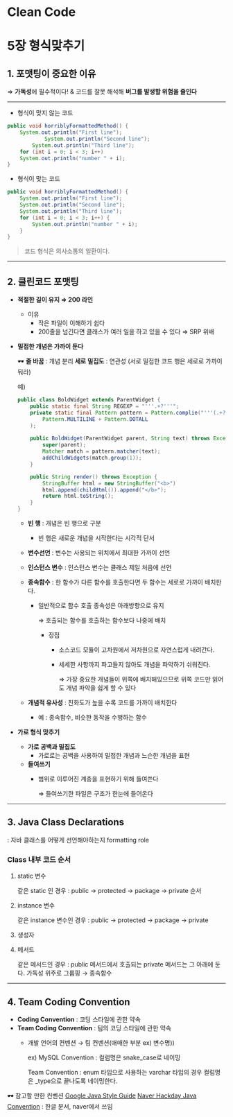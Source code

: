 # Clean Code

# 5장 형식맞추기

## 1. 포맷팅이 중요한 이유

⇒ **가독성**에 필수적이다! & 코드를 잘못 해석해 **버그를 발생할 위험을 줄인다**

---

- 형식이 맞지 않는 코드

```java
public void horriblyFormattedMethod() {
	System.out.println("First line");
			System.out.println("Second line");
		System.out.println("Third line");
	for (int i = 0; i < 3; i++)
	System.out.println("number " + i);
}
```

- 형식이 맞는 코드

```java
public void horriblyFormattedMethod() {
	System.out.println("First line");
	System.out.println("Second line");
	System.out.println("Third line");
	for (int i = 0; i < 3; i++) {
		System.out.println("number " + i);
	}
}
```

> 코드 형식은 의사소통의 일환이다.
> 

---

## 2. 클린코드 포맷팅

- **적절한 길이 유지 ⇒ 200 라인**
    - 이유
        - 작은 파일이 이해하기 쉽다
        - 200줄을 넘긴다면 클래스가 여러 일을 하고 있을 수 있다 ⇒ SRP 위배
    
- **밀접한 개념은 가까이 둔다**
  
    🕶️ **줄 바꿈** : 개념 분리
    **세로 밀집도** : 연관성 (서로 밀접한 코드 행은 세로로 가까이 둬라)
    
    예)
    
    ```java
    public class BoldWidget extends ParentWidget {
    	public static final String REGEXP = "'''.+?'''";
    	private static final Pattern pattern = Pattern.complie("'''(.+?)'''",
    		Pattern.MULTILINE + Pattern.DOTALL
    	);
    	
    	public BoldWidget(ParentWidget parent, String text) throws Exception {
    		super(parent);
    		Matcher match = pattern.matcher(text);
    		addChildWidgets(match.group(1));
    	}
    
    	public String render() throws Exception {
    		StringBuffer html = new StringBuffer("<b>")
    		html.append(childHtml()).append("</b>");
    		return html.toString();
    	}
    }
    ```
    
    - **빈 행** : 개념은 빈 행으로 구분
        - 빈 행은 새로운 개념을 시작한다는 시각적 단서
    - **변수선언** : 변수는 사용되는 위치에서 최대한 가까이 선언
    - **인스턴스 변수** : 인스턴스 변수는 클래스 제일 처음에 선언
    - **종속함수** : 한 함수가 다른 함수를 호출한다면 두 함수는 세로로 가까이 배치한다.
        - 일반적으로 함수 호출 종속성은 아래방향으로 유지
          
            ⇒ 호출되는 함수를 호출하는 함수보다 나중에 배치
            
            - 장점
                - 소스코드 모듈이 고차원에서 저차원으로 자연스럽게 내려간다.
                - 세세한 사항까지 파고들지 않아도 개념을 파악하기 쉬워진다.
                  
                    ⇒ 가장 중요한 개념들이 위쪽에 배치해있으므로 위쪽 코드만 읽어도 개념 파악을 쉽게 할 수 있다
        
    - **개념적 유사성** : 친화도가 높을 수록 코드를 가까이 배치한다
        - 예 : 종속함수, 비슷한 동작을 수행하는 함수
    
- **가로 형식 맞추기**
    - **가로 공백과 밀집도**
        - 가로로는 공백을 사용하여 밀접한 개념과 느슨한 개념을 표현
    - **들여쓰기**
        - 범위로 이루어진 계층을 표현하기 위해 들여쓴다
          
            ⇒ 들여쓰기한 파일은 구조가 한눈에 들어온다
            

---

## 3. Java Class Declarations

: 자바 클래스를 어떻게 선언해야하는지 formatting role

### Class 내부 코드 순서

1. static 변수
   
    같은 static 인 경우 : public → protected → package → private 순서
    
2. instance 변수
   
    같은 instance 변수인 경우 : public → protected → package → private
    
3. 생성자
4. 메서드
   
    같은 메서드인 경우 : public 메서드에서 호출되는 private 메서드는 그 아래에 둔다. 가독성 위주로 그룹핑 → 종속함수
    

---

## 4. Team Coding Convention

- **Coding Convention** : 코딩 스타일에 관한 약속
- **Team Coding Convention** : 팀의 코딩 스타일에 관한 약속
    - 개발 언어의 컨벤션 → 팀 컨벤션(애매한 부분 ex) 변수명))
      
        ex) MySQL Convention : 컬럼명은 snake_case로 네이밍
        
        Team Convention : enum 타입으로 사용하는 varchar 타입의 경우 컬럼명은 _type으로 끝나도록 네이밍한다.
        

🕶️ 참고할 만한 컨벤션
[Google Java Style Guide](https://google.github.io/styleguide/javaguide.html)
[Naver Hackday Java Convention](https://naver.github.io/hackday-conventions-java/) : 한글 문서, naver에서 쓰임